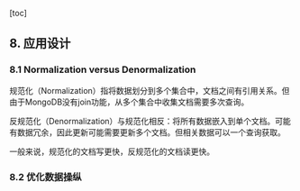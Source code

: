[toc]

## 8. 应用设计

### 8.1 Normalization versus Denormalization

规范化（Normalization）指将数据划分到多个集合中，文档之间有引用关系。但由于MongoDB没有join功能，从多个集合中收集文档需要多次查询。

反规范化（Denormalization）与规范化相反：将所有数据嵌入到单个文档。可能有数据冗余，因此更新可能需要更新多个文档。但相关数据可以一个查询获取。

一般来说，规范化的文档写更快，反规范化的文档读更快。

### 8.2 优化数据操纵


